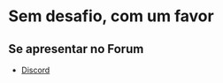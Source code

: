 # Sem desafio, com um favor

## Se apresentar no Forum
* [Discord](https://discordapp.com/channels/462784660829896714/624336070313508875)